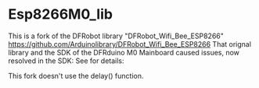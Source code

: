 # Esp8266M0_lib
This is a fork of the DFRobot library "DFRobot_Wifi_Bee_ESP8266"
  https://github.com/Arduinolibrary/DFRobot_Wifi_Bee_ESP8266
That orignal library and the SDK of the DFRduino M0 Mainboard caused issues, now resolved in the SDK:
See for details:
  
This fork doesn't use the delay() function.
